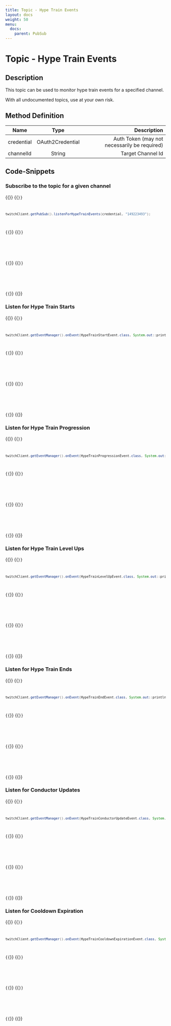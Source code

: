 ```yaml
---
title: Topic - Hype Train Events
layout: docs
weight: 50
menu: 
  docs:
    parent: PubSub
---
```


# Topic - Hype Train Events

## Description

This topic can be used to monitor hype train events for a specified channel.

With all undocumented topics, use at your own risk.

## Method Definition

| Name          | Type      | Description  |
| ------------- |:---------:| -----------------:|
| credential | OAuth2Credential | Auth Token (may not necessarily be required) |
| channelId | String | Target Channel Id |

## Code-Snippets

### Subscribe to the topic for a given channel

{{<codeblocks>}}
{{<code Java>}}
```java
twitchClient.getPubSub().listenForHypeTrainEvents(credential, "149223493");
```
{{</code>}}
{{<code Groovy>}}
```groovy

```
{{</code>}}
{{<code Kotlin>}}
```kotlin

```
{{</code>}}
{{</codeblocks>}}

### Listen for Hype Train Starts

{{<codeblocks>}}
{{<code Java>}}
```java
twitchClient.getEventManager().onEvent(HypeTrainStartEvent.class, System.out::println);
```
{{</code>}}
{{<code Groovy>}}
```groovy

```
{{</code>}}
{{<code Kotlin>}}
```kotlin

```
{{</code>}}
{{</codeblocks>}}

### Listen for Hype Train Progression

{{<codeblocks>}}
{{<code Java>}}
```java
twitchClient.getEventManager().onEvent(HypeTrainProgressionEvent.class, System.out::println);
```
{{</code>}}
{{<code Groovy>}}
```groovy

```
{{</code>}}
{{<code Kotlin>}}
```kotlin

```
{{</code>}}
{{</codeblocks>}}

### Listen for Hype Train Level Ups

{{<codeblocks>}}
{{<code Java>}}
```java
twitchClient.getEventManager().onEvent(HypeTrainLevelUpEvent.class, System.out::println);
```
{{</code>}}
{{<code Groovy>}}
```groovy

```
{{</code>}}
{{<code Kotlin>}}
```kotlin

```
{{</code>}}
{{</codeblocks>}}

### Listen for Hype Train Ends

{{<codeblocks>}}
{{<code Java>}}
```java
twitchClient.getEventManager().onEvent(HypeTrainEndEvent.class, System.out::println);
```
{{</code>}}
{{<code Groovy>}}
```groovy

```
{{</code>}}
{{<code Kotlin>}}
```kotlin

```
{{</code>}}
{{</codeblocks>}}

### Listen for Conductor Updates

{{<codeblocks>}}
{{<code Java>}}
```java
twitchClient.getEventManager().onEvent(HypeTrainConductorUpdateEvent.class, System.out::println);
```
{{</code>}}
{{<code Groovy>}}
```groovy

```
{{</code>}}
{{<code Kotlin>}}
```kotlin

```
{{</code>}}
{{</codeblocks>}}

### Listen for Cooldown Expiration

{{<codeblocks>}}
{{<code Java>}}
```java
twitchClient.getEventManager().onEvent(HypeTrainCooldownExpirationEvent.class, System.out::println);
```
{{</code>}}
{{<code Groovy>}}
```groovy

```
{{</code>}}
{{<code Kotlin>}}
```kotlin

```
{{</code>}}
{{</codeblocks>}}
